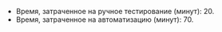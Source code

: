 

* Время, затраченное на ручное тестирование (минут): 20.
* Время, затраченное на автоматизацию (минут): 70.